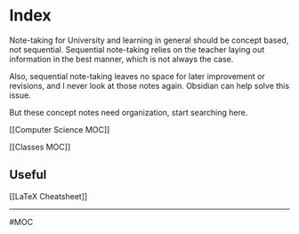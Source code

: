 # Index
Note-taking for University and learning in general should be concept based, not sequential. Sequential note-taking relies on the teacher laying out information in the best manner, which is not always the case.

Also, sequential note-taking leaves no space for later improvement or revisions, and I never look at those notes again. Obsidian can help solve this issue. 

But these concept notes need organization, start searching here.

[[Computer Science MOC]]

[[Classes MOC]]

## Useful
[[LaTeX Cheatsheet]]

---
#MOC 
